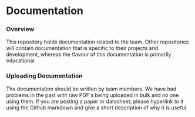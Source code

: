 # Documentation
### Overview
This repository holds documentation related to the team. Other repositories will
contain documentation that is specific to their projects and development,
whereas the flavour of this documentation is primarily educational.
### Uploading Documentation
The documentation should be written by team members. We have had problems in the
past with raw PDF's being uploaded in bulk and no one using them. If you are 
posting a paper or datasheet, please hyperlink to it using the Github markdown
and give a short description of why it is useful.
